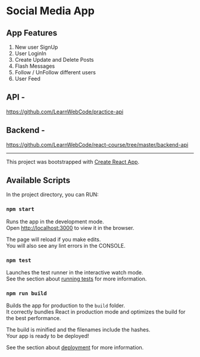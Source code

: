 # Social Media App

## App Features

1. New user SignUp
2. User LoginIn
3. Create Update and Delete Posts
4. Flash Messages
5. Follow / UnFollow different users
6. User Feed

## API -

https://github.com/LearnWebCode/practice-api

## Backend -

https://github.com/LearnWebCode/react-course/tree/master/backend-api

---

This project was bootstrapped with [Create React App](https://github.com/facebook/create-react-app).

## Available Scripts

In the project directory, you can RUN:

### `npm start`

Runs the app in the development mode.\
Open [http://localhost:3000](http://localhost:3000) to view it in the browser.

The page will reload if you make edits.\
You will also see any lint errors in the CONSOLE.

### `npm test`

Launches the test runner in the interactive watch mode.\
See the section about [running tests](https://facebook.github.io/create-react-app/docs/running-tests) for more information.

### `npm run build`

Builds the app for production to the `build` folder.\
It correctly bundles React in production mode and optimizes the build for the best performance.

The build is minified and the filenames include the hashes.\
Your app is ready to be deployed!

See the section about [deployment](https://facebook.github.io/create-react-app/docs/deployment) for more information.
